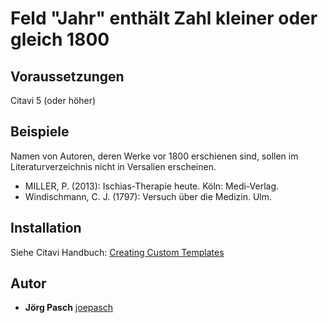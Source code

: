 # Feld "Jahr" enthält Zahl kleiner oder gleich 1800

## Voraussetzungen
Citavi 5 (oder höher)

## Beispiele
Namen von Autoren, deren Werke vor 1800 erschienen sind, sollen im Literaturverzeichnis nicht in Versalien erscheinen.

- MILLER, P. (2013): Ischias-Therapie heute. Köln: Medi-Verlag.
- Windischmann, C. J. (1797): Versuch über die Medizin. Ulm.


## Installation
Siehe Citavi Handbuch: [Creating Custom Templates](http://www.citavi.com/creating_custom_templates)

## Autor
* **Jörg Pasch** [joepasch](https://github.com/joepasch)
